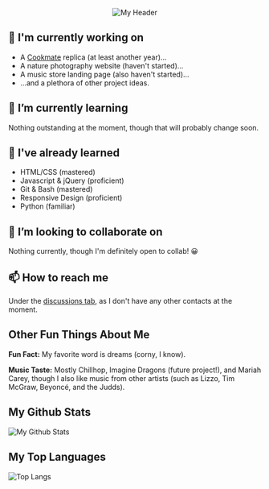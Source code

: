 <p align="center">
  <img src="https://user-images.githubusercontent.com/76709163/143827689-e88393f0-0a75-453f-95d9-6f5f0f8a6a3d.gif" alt="My Header">
</p>

## 🔭 I'm currently working on
- A [Cookmate](https://www.cookmate.online/en/home/) replica (at least another year)...
- A nature photography website (haven't started)...
- A music store landing page (also haven't started)...
- ...and a plethora of other project ideas.

## 🌱 I’m currently learning
Nothing outstanding at the moment, though that will probably change soon.

## 🌳 I've already learned
- HTML/CSS (mastered)
- Javascript & jQuery (proficient)
- Git & Bash (mastered)
- Responsive Design (proficient)
- Python (familiar)

## 👯 I’m looking to collaborate on
Nothing currently, though I'm definitely open to collab! 😀

## 📫 How to reach me
Under the [discussions tab](https://github.com/FireBreather65/FireBreather65/discussions), as I don't have any other contacts at the moment.

## Other Fun Things About Me

<p><b>Fun Fact:</b> My favorite word is dreams (corny, I know).</p>

<p><b>Music Taste:</b> Mostly Chillhop, Imagine Dragons (future project!), and Mariah Carey, though I also like music from other artists (such as Lizzo, Tim McGraw, Beyoncé, and the Judds).</p>

## My Github Stats

![My Github Stats](https://github-readme-stats.vercel.app/api?username=firebreather65)

## My Top Languages

![Top Langs](https://github-readme-stats.vercel.app/api/top-langs/?username=firebreather65)
